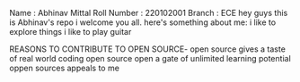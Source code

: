 Name : Abhinav Mittal
Roll Number : 220102001
Branch : ECE
hey guys this is Abhinav's repo i welcome you all.
here's something about me:
i like to explore things
i like to play guitar

REASONS TO CONTRIBUTE TO OPEN SOURCE-
open source gives a taste of real world coding
open source open a gate of unlimited learning potential
oppen sources appeals to me